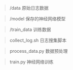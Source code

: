 >/data 原始日志数据

>/model 保存的神经网络模型

>/train_data 训练数据

>collect_log.sh   日志搜集脚本

>process_data.py  数据预处理

>train.py  神经网络训练
